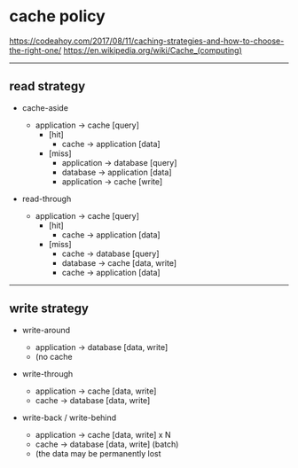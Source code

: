 # cache policy

https://codeahoy.com/2017/08/11/caching-strategies-and-how-to-choose-the-right-one/
https://en.wikipedia.org/wiki/Cache_(computing)

---

## read strategy

- cache-aside
    - application -> cache [query]
        - [hit]
            - cache -> application [data]
        - [miss]
            - application -> database [query]
            - database -> application [data]
            - application -> cache [write]

- read-through
    - application -> cache [query]
        - [hit]
            - cache -> application [data]
        - [miss]
            - cache -> database [query]
            - database -> cache [data, write]
            - cache -> application [data]

---

## write strategy

- write-around
    - application -> database [data, write]
    - (no cache

- write-through
    - application -> cache [data, write]
    - cache -> database [data, write]

- write-back / write-behind
    - application -> cache [data, write] x N
    - cache -> database [data, write] (batch)
    - (the data may be permanently lost
